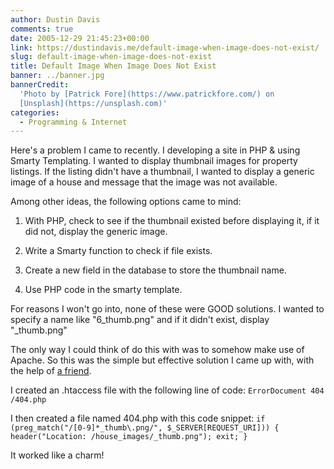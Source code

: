 ```yaml
---
author: Dustin Davis
comments: true
date: 2005-12-29 21:45:23+00:00
link: https://dustindavis.me/default-image-when-image-does-not-exist/
slug: default-image-when-image-does-not-exist
title: Default Image When Image Does Not Exist
banner: ../banner.jpg
bannerCredit:
  'Photo by [Patrick Fore](https://www.patrickfore.com/) on
  [Unsplash](https://unsplash.com)'
categories:
  - Programming & Internet
---
```


Here's a problem I came to recently. I developing a site in PHP & using Smarty
Templating. I wanted to display thumbnail images for property listings. If the
listing didn't have a thumbnail, I wanted to display a generic image of a house
and message that the image was not available.

Among other ideas, the following options came to mind:

1. With PHP, check to see if the thumbnail existed before displaying it, if it
   did not, display the generic image.

2. Write a Smarty function to check if file exists.

3. Create a new field in the database to store the thumbnail name.

4. Use PHP code in the smarty template.

For reasons I won't go into, none of these were GOOD solutions. I wanted to
specify a name like "6_thumb.png" and if it didn't exist, display "\_thumb.png"

The only way I could think of do this with was to somehow make use of Apache. So
this was the simple but effective solution I came up with, with the help of
[a friend](http://brandonpearce.com).

I created an .htaccess file with the following line of code:
`ErrorDocument 404 /404.php`

I then created a file named 404.php with this code snippet:
`if (preg_match("/[0-9]*_thumb\.png/", $_SERVER[REQUEST_URI])) { header("Location: /house_images/_thumb.png"); exit; }`

It worked like a charm!
